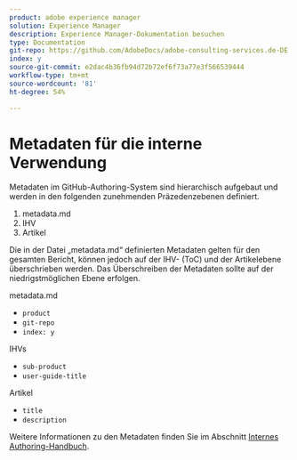 ```yaml
---
product: adobe experience manager
solution: Experience Manager
description: Experience Manager-Dokumentation besuchen
type: Documentation
git-repo: https://github.com/AdobeDocs/adobe-consulting-services.de-DE
index: y
source-git-commit: e2dac4b36fb94d72b72ef6f73a77e3f566539444
workflow-type: tm+mt
source-wordcount: '81'
ht-degree: 54%

---
```



# Metadaten für die interne Verwendung

Metadaten im GitHub-Authoring-System sind hierarchisch aufgebaut und werden in den folgenden zunehmenden Präzedenzebenen definiert.

1. metadata.md
1. IHV
1. Artikel

Die in der Datei „metadata.md“ definierten Metadaten gelten für den gesamten Bericht, können jedoch auf der IHV- (ToC) und der Artikelebene überschrieben werden. Das Überschreiben der Metadaten sollte auf der niedrigstmöglichen Ebene erfolgen.

metadata.md

* `product`
* `git-repo`
* `index: y`

IHVs

* `sub-product`
* `user-guide-title`

Artikel

* `title`
* `description`

Weitere Informationen zu den Metadaten finden Sie im Abschnitt [Internes Authoring-Handbuch](https://experienceleague.adobe.com/docs/authoring-guide-exl/using/authoring/metadata.html).
